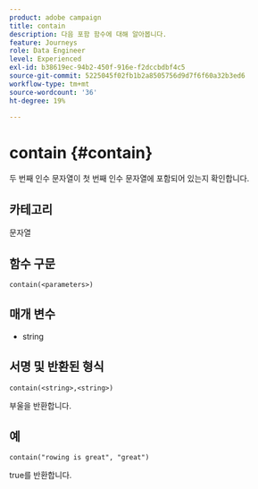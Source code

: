 ```yaml
---
product: adobe campaign
title: contain
description: 다음 포함 함수에 대해 알아봅니다.
feature: Journeys
role: Data Engineer
level: Experienced
exl-id: b38619ec-94b2-450f-916e-f2dccbdbf4c5
source-git-commit: 5225045f02fb1b2a8505756d9d7f6f60a32b3ed6
workflow-type: tm+mt
source-wordcount: '36'
ht-degree: 19%

---
```


# contain {#contain}

두 번째 인수 문자열이 첫 번째 인수 문자열에 포함되어 있는지 확인합니다.

## 카테고리

문자열

## 함수 구문

`contain(<parameters>)`

## 매개 변수

* string

## 서명 및 반환된 형식

`contain(<string>,<string>)`

부울을 반환합니다.

## 예

`contain("rowing is great", "great")`

true를 반환합니다.
